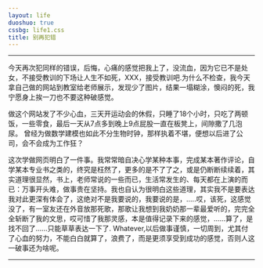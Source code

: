 ```yaml
---
layout: life
duoshuo: true
cssbg: life1.css
title: 别再犯错
---
```


----------

今天再次犯同样的错误，后悔，心痛的感觉把我上了，没流血，因为它已不是处女，不接受教训的下场让人生不如死，XXX，接受教训吧.为什么不检查，我今天拿自己做的网站到教室给老师展示，发现少了图片，结果一塌糊涂，懊闷的死，我宁愿身上挨一刀也不要这种破感觉。

做这个网站发了不少心血，三天开运动会的休假，只睡了18个小时，只吃了两顿饭，一些零食，最后一天从7点多到晚上9点屁股一直在板凳上，间隙撒了几泡尿。
曾经为做数学建模也如此不分生物时钟，那样执着不堪，便想以后进了公司，会不会成为工作狂？

这次学做网页明白了一件事。我常常暗自决心学某种本事，完成某本著作评论，自学某本专业书之类的，终究是枉然了，更多的是不了了之，或是仍断断续续着，其实道理很显然，书上，老师常说的一些而已，生活常发生的、每天都在上演的而已：万事开头难，做事贵在坚持。我也自认为很明白这些道理，其实我不是要表达我对此更深有体会了，这绝对不是我要说的，我要说的是，.....哎，该死，这感觉没了，有一室友还在外音放那死歌，那歌让我想到我奶奶那一辈最爱听的，完完全全斩断了我的文思，哎可惜了我那灵感，本是值得记录下来的感觉，……算了，是找不回了......只能草草表达一下了.
Whatever,以后做事谨慎，一切周到，尤其付了心血的努力，不能白白就算了，浪费了，而是更须享受到成功的感觉，否则人这一破事还为啥呢。

---------

